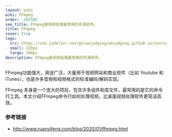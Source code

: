 ```yaml
---
layout: wiki
wiki: FFmpeg
order: -202102
seo_title: FFmpeg是视频处理最常用的开源软件。
title: FFmpeg
cover: true
logo:
  src: https://cdn.jsdelivr.net/gh/wejudging/wejudging.github.io/source/images/项目图片/FFmpeg/ffmpeg.webp
  small: 120px
  large: 240px
description: FFmpeg是视频处理最常用的开源软件。
---
```


FFmpeg功能强大，用途广泛，大量用于视频网站和商业软件（比如 Youtube 和 iTunes），也是许多音频和视频格式的标准编码/解码实现。

FFmpeg 本身是一个庞大的项目，包含许多组件和库文件，最常用的是它的命令行工具。本文介绍FFmpeg命令行如何处理视频，比桌面视频处理软件更简洁高效。











































### 参考链接

- http://www.ruanyifeng.com/blog/2020/01/ffmpeg.html














